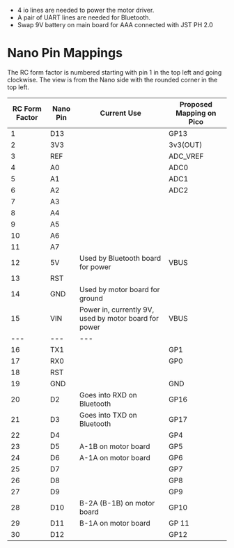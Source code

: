 - 4 io lines are needed to power the motor driver.
- A pair of UART lines are needed for Bluetooth.
- Swap 9V battery on main board for AAA connected with JST PH 2.0

# Nano Pin Mappings
The RC form factor is numbered starting with pin 1 in the top left and going clockwise. The view is from the Nano side with the rounded corner in the top left.

| RC Form Factor | Nano Pin | Current Use | Proposed Mapping on Pico |
| --- | --- | --- | --- |
| 1 | D13 | | GP13 |
| 2 | 3V3 | | 3v3(OUT) |
| 3 | REF | | ADC_VREF |
| 4 | A0 | | ADC0 |
| 5 | A1 | | ADC1 |
| 6 | A2 | | ADC2 |
| 7 | A3 | | |
| 8 | A4 | | |
| 9 | A5 | | |
| 10 | A6 | | |
| 11 | A7 | | |
| 12 | 5V | Used by Bluetooth board for power | VBUS |
| 13 | RST | | |
| 14 | GND | Used by motor board for ground | |
| 15 | VIN | Power in, currently 9V, used by motor board for power | VBUS |
| --- | --- | --- | |
| 16 | TX1 | | GP1 |
| 17 | RX0 | | GP0 |
| 18 | RST | | |
| 19 | GND | | GND |
| 20 | D2 | Goes into RXD on Bluetooth | GP16 |
| 21 | D3 | Goes into TXD on Bluetooth | GP17 |
| 22 | D4 | | GP4 |
| 23 | D5 | A-1B on motor board | GP5 |
| 24 | D6 | A-1A on motor board | GP6 |
| 25 | D7 | | GP7 |
| 26 | D8 | | GP8 |
| 27 | D9 | | GP9 |
| 28 | D10 | B-2A (B-1B) on motor board | GP10 |
| 29 | D11 | B-1A on motor board | GP 11 |
| 30 | D12 | | GP12 |